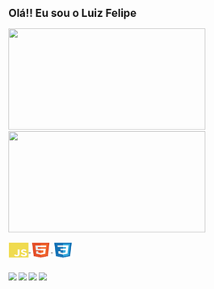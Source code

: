 ## Olá!! Eu sou o Luiz Felipe
 <div>
  <a href="https://github.com/eulipegois">
  <img height="200em" width='390em' src="https://github-readme-stats.vercel.app/api?username=eulipegois&show_icons=true&theme=algolia&include_all_commits=true&count_private=true"/>
  <img height="200em" width='390em' src="https://github-readme-stats.vercel.app/api/top-langs/?username=eulipegois&layout=compact&langs_count=7&theme=algolia"/>
</div>
  
<div style="display: inline_block"><br>
  <img align="center" alt="Rafa-Js" height="30" width="40" src="https://raw.githubusercontent.com/devicons/devicon/master/icons/javascript/javascript-plain.svg">
  <img align="center" alt="Rafa-HTML" height="30" width="40" src="https://raw.githubusercontent.com/devicons/devicon/master/icons/html5/html5-original.svg">
  <img align="center" alt="Rafa-CSS" height="30" width="40" src="https://raw.githubusercontent.com/devicons/devicon/master/icons/css3/css3-original.svg">
</div>  

##
  
<div>
    <a href="http://api.whatsapp.com/send?phone=5568999165927" target="_blank"><img src="https://img.shields.io/badge/WhatsApp-25D366?style=for-the-badge&logo=whatsapp&logoColor=white" target="_blank"></a>
    <a href="https://instagram.com/_lipegois" target="_blank"><img src="https://img.shields.io/badge/-Instagram-%23E4405F?style=for-the-badge&logo=instagram&logoColor=white" target="_blank"></a>
    <a href = "mailto:ilipegois@gmail.com"><img src="https://img.shields.io/badge/-Gmail-%23333?style=for-the-badge&logo=gmail&logoColor=white" target="_blank"></a>
    <a href="https://www.linkedin.com/in/luiz-felipe-esp%C3%ADndola-gois/" target="_blank"><img src="https://img.shields.io/badge/-LinkedIn-%230077B5?style=for-the-badge&logo=linkedin&logoColor=white" target="_blank"></a> 
</div>

